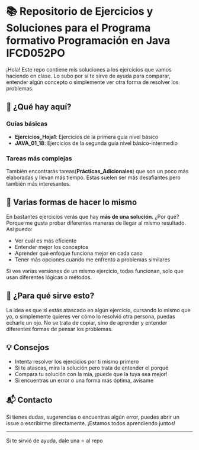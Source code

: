 # 📚 Repositorio de Ejercicios y Soluciones para el Programa formativo Programación en Java IFCD052PO

¡Hola! Este repo contiene mis soluciones a los ejercicios que vamos haciendo en clase. Lo subo por si te sirve de ayuda para comparar, entender algún concepto o simplemente ver otra forma de resolver los problemas.

## 📂 ¿Qué hay aquí?

### Guías básicas

- **Ejercicios_Hoja1**: Ejercicios de la primera guía nivel básico
- **JAVA_01_18**: Ejercicios de la segunda guía nivel básico-intermedio

### Tareas más complejas

También encontrarás tareas(**Prácticas_Adicionales**) que son un poco más elaboradas y llevan más tiempo. Estas suelen ser más desafiantes pero también más interesantes.

## 🔄 Varias formas de hacer lo mismo

En bastantes ejercicios verás que hay **más de una solución**. ¿Por qué? Porque me gusta probar diferentes maneras de llegar al mismo resultado. Así puedo:

- Ver cuál es más eficiente
- Entender mejor los conceptos
- Aprender qué enfoque funciona mejor en cada caso
- Tener más opciones cuando me enfrento a problemas similares

Si ves varias versiones de un mismo ejercicio, todas funcionan, solo que usan diferentes lógicas o métodos.

## 🎯 ¿Para qué sirve esto?

La idea es que si estás atascado en algún ejercicio, cursando lo mismo que yo, o simplemente quieres ver cómo lo resolvió otra persona, puedas echarle un ojo. No se trata de copiar, sino de aprender y entender diferentes formas de pensar los problemas.

## 💡 Consejos

- Intenta resolver los ejercicios por ti mismo primero
- Si te atascas, mira la solución pero trata de entender el porqué
- Compara tu solución con la mía, ¡puede que la tuya sea mejor!
- Si encuentras un error o una forma más óptima, avísame

## 📬 Contacto

Si tienes dudas, sugerencias o encuentras algún error, puedes abrir un issue o escribirme directamente. ¡Estamos todos aprendiendo juntos!

---

Si te sirvió de ayuda, dale una ⭐ al repo
